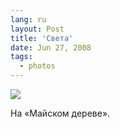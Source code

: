 ```yaml
---
lang: ru
layout: Post
title: 'Света'
date: Jun 27, 2008
tags:
  - photos
---
```


![](/images/blog/Sapegin-Artem-20D-2008-05-31-508-0826.jpg)

На «Майском дереве».
